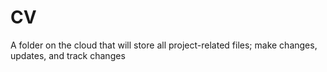 # CV
A folder on the cloud that will store all project-related files; make changes, updates, and track changes
